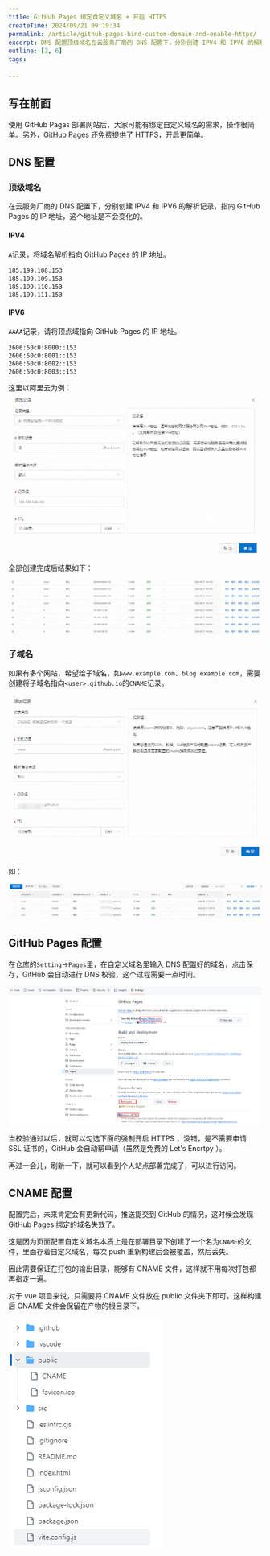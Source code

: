 ```yaml
---
title: GitHub Pages 绑定自定义域名 + 开启 HTTPS
createTime: 2024/09/21 09:19:34
permalink: /article/github-pages-bind-custom-domain-and-enable-https/
excerpt: DNS 配置顶级域名在云服务厂商的 DNS 配置下，分别创建 IPV4 和 IPV6 的解析记录，指向 GitHub Pages 的 IP 地址，这个地址是不会变化的。IPV4A记录，将域名解析指向 GitHub Pages 的 IP 地址。185.199.108.153 185.199.10...
outline: [2, 6]
tags:

---
```

## 写在前面
使用 GitHub Pagas 部署网站后，大家可能有绑定自定义域名的需求，操作很简单。另外，GitHub Pages 还免费提供了 HTTPS，开启更简单。

## DNS 配置
### 顶级域名
在云服务厂商的 DNS 配置下，分别创建 IPV4 和 IPV6 的解析记录，指向 GitHub Pages 的 IP 地址，这个地址是不会变化的。

#### IPV4
`A`记录，将域名解析指向 GitHub Pages 的 IP 地址。

```shell
185.199.108.153
185.199.109.153
185.199.110.153
185.199.111.153
```

#### IPV6
`AAAA`记录，请将顶点域指向 GitHub Pages 的 IP 地址。

```shell
2606:50c0:8000::153
2606:50c0:8001::153
2606:50c0:8002::153
2606:50c0:8003::153
```

这里以阿里云为例：![](../.vuepress/public/images/1726916924438-47587b3a-ba17-4b44-b0f6-d9d4fd1ae24c.png)

全部创建完成后结果如下：

![](../.vuepress/public/images/1726916896002-25b81a4a-95e4-451c-ac2f-0d3991afa141.png)

### 子域名
如果有多个网站，希望给子域名，如`www.example.com`、`blog.example.com`，需要创建将子域名指向`<user>.github.io`的`CNAME`记录。

![](../.vuepress/public/images/1726917247088-01c28054-7d04-4f25-a9c2-1308e3db574c.png)

如：

![](../.vuepress/public/images/1726917146885-29e1f3d9-83a4-4da3-832c-198b39e18d12.png)



## GitHub Pages 配置
在仓库的`Setting`->`Pages`里，在自定义域名里输入 DNS 配置好的域名，点击保存，GitHub 会自动进行 DNS 校验，这个过程需要一点时间。

![](../.vuepress/public/images/1726917349258-5a17f6d5-d799-4a85-abdc-e4028c62d428.png)

当校验通过以后，就可以勾选下面的强制开启 HTTPS ，没错，是不需要申请 SSL 证书的，GitHub 会自动帮申请（虽然是免费的 Let's Encrtpy ）。

再过一会儿，刷新一下，就可以看到个人站点部署完成了，可以进行访问。

## CNAME 配置
配置完后，未来肯定会有更新代码，推送提交到 GitHub 的情况，这时候会发现 GitHub Pages 绑定的域名失效了。

这是因为页面配置自定义域名本质上是在部署目录下创建了一个名为`CNAME`的文件，里面存着自定义域名，每次 push 重新构建后会被覆盖，然后丢失。

因此需要保证在打包的输出目录，能够有 CNAME 文件，这样就不用每次打包都再指定一遍。

对于 vue  项目来说，只需要将 CNAME 文件放在 public 文件夹下即可，这样构建后 CNAME 文件会保留在产物的根目录下。

![](../.vuepress/public/images/1726917946991-6d7ed738-f969-4b84-ab61-99a1e878ab5b.png)

